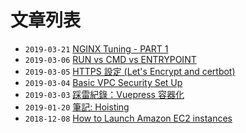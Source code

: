 # 文章列表

* `2019-03-21`  [NGINX Tuning - PART 1](/articles/2019-03-21.md)
* `2019-03-06`  [RUN vs CMD vs ENTRYPOINT](/articles/2019-03-06.md)
* `2019-03-05`  [HTTPS 設定 (Let's Encrypt and certbot)](/articles/2019-03-05.md)
* `2019-03-04`  [Basic VPC Security Set Up](/articles/2019-03-04.md) 
* `2019-03-03`  [踩雷紀錄：Vuepress 容器化](/articles/2019-03-03.md) 
* `2019-01-20`  [筆記: Hoisting](/articles/2019-01-20.md) 
* `2018-12-08`  [How to Launch Amazon EC2 instances](/articles/2018-12-08.md)